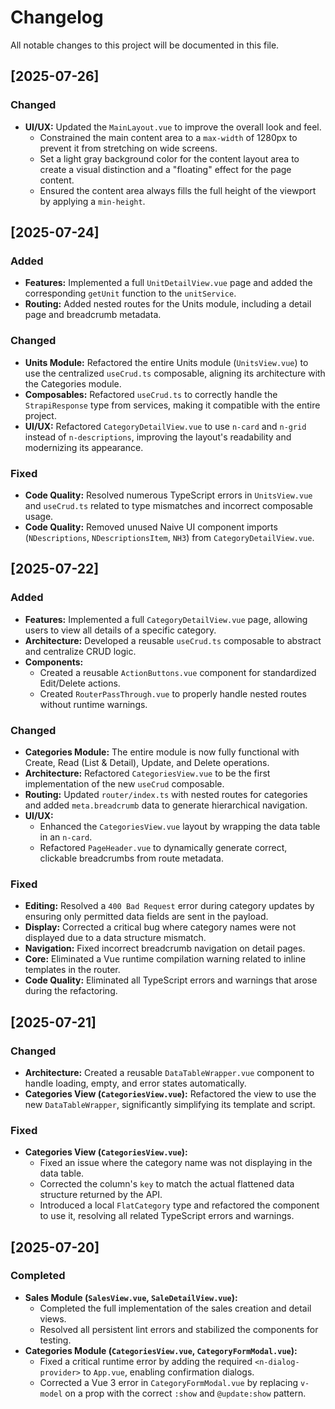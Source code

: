 # Changelog

All notable changes to this project will be documented in this file.

## [2025-07-26]

### Changed
- **UI/UX:** Updated the `MainLayout.vue` to improve the overall look and feel.
  - Constrained the main content area to a `max-width` of 1280px to prevent it from stretching on wide screens.
  - Set a light gray background color for the content layout area to create a visual distinction and a "floating" effect for the page content.
  - Ensured the content area always fills the full height of the viewport by applying a `min-height`.

## [2025-07-24]

### Added
- **Features:** Implemented a full `UnitDetailView.vue` page and added the corresponding `getUnit` function to the `unitService`.
- **Routing:** Added nested routes for the Units module, including a detail page and breadcrumb metadata.

### Changed
- **Units Module:** Refactored the entire Units module (`UnitsView.vue`) to use the centralized `useCrud.ts` composable, aligning its architecture with the Categories module.
- **Composables:** Refactored `useCrud.ts` to correctly handle the `StrapiResponse` type from services, making it compatible with the entire project.
- **UI/UX:** Refactored `CategoryDetailView.vue` to use `n-card` and `n-grid` instead of `n-descriptions`, improving the layout's readability and modernizing its appearance.

### Fixed
- **Code Quality:** Resolved numerous TypeScript errors in `UnitsView.vue` and `useCrud.ts` related to type mismatches and incorrect composable usage.
- **Code Quality:** Removed unused Naive UI component imports (`NDescriptions`, `NDescriptionsItem`, `NH3`) from `CategoryDetailView.vue`.

## [2025-07-22]

### Added
- **Features:** Implemented a full `CategoryDetailView.vue` page, allowing users to view all details of a specific category.
- **Architecture:** Developed a reusable `useCrud.ts` composable to abstract and centralize CRUD logic.
- **Components:** 
  - Created a reusable `ActionButtons.vue` component for standardized Edit/Delete actions.
  - Created `RouterPassThrough.vue` to properly handle nested routes without runtime warnings.

### Changed
- **Categories Module:** The entire module is now fully functional with Create, Read (List & Detail), Update, and Delete operations.
- **Architecture:** Refactored `CategoriesView.vue` to be the first implementation of the new `useCrud` composable.
- **Routing:** Updated `router/index.ts` with nested routes for categories and added `meta.breadcrumb` data to generate hierarchical navigation.
- **UI/UX:** 
  - Enhanced the `CategoriesView.vue` layout by wrapping the data table in an `n-card`.
  - Refactored `PageHeader.vue` to dynamically generate correct, clickable breadcrumbs from route metadata.

### Fixed
- **Editing:** Resolved a `400 Bad Request` error during category updates by ensuring only permitted data fields are sent in the payload.
- **Display:** Corrected a critical bug where category names were not displayed due to a data structure mismatch.
- **Navigation:** Fixed incorrect breadcrumb navigation on detail pages.
- **Core:** Eliminated a Vue runtime compilation warning related to inline templates in the router.
- **Code Quality:** Eliminated all TypeScript errors and warnings that arose during the refactoring.

## [2025-07-21]

### Changed
- **Architecture:** Created a reusable `DataTableWrapper.vue` component to handle loading, empty, and error states automatically.
- **Categories View (`CategoriesView.vue`):** Refactored the view to use the new `DataTableWrapper`, significantly simplifying its template and script.

### Fixed
- **Categories View (`CategoriesView.vue`):**
  - Fixed an issue where the category name was not displaying in the data table.
  - Corrected the column's `key` to match the actual flattened data structure returned by the API.
  - Introduced a local `FlatCategory` type and refactored the component to use it, resolving all related TypeScript errors and warnings.

## [2025-07-20]

### Completed
- **Sales Module (`SalesView.vue`, `SaleDetailView.vue`):**
  - Completed the full implementation of the sales creation and detail views.
  - Resolved all persistent lint errors and stabilized the components for testing.
- **Categories Module (`CategoriesView.vue`, `CategoryFormModal.vue`):**
  - Fixed a critical runtime error by adding the required `<n-dialog-provider>` to `App.vue`, enabling confirmation dialogs.
  - Corrected a Vue 3 error in `CategoryFormModal.vue` by replacing `v-model` on a prop with the correct `:show` and `@update:show` pattern.
